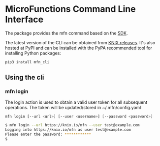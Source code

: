 <!--
   Copyright 2020 The KNIX Authors

   Licensed under the Apache License, Version 2.0 (the "License");
   you may not use this file except in compliance with the License.
   You may obtain a copy of the License at

       http://www.apache.org/licenses/LICENSE-2.0

   Unless required by applicable law or agreed to in writing, software
   distributed under the License is distributed on an "AS IS" BASIS,
   WITHOUT WARRANTIES OR CONDITIONS OF ANY KIND, either express or implied.
   See the License for the specific language governing permissions and
   limitations under the License.
-->
# MicroFunctions Command Line Interface

The package provides the mfn command based on the [SDK](https://github.com/knix-microfunctions/knix/tree/master/mfn_sdk/).

The latest version of the CLI can be obtained from [KNIX releases](https://github.com/knix-microfunctions/knix/releases/).
It's also hosted at PyPI and can be installed with the PyPA recommended tool for installing Python packages:
``` sh
pip3 install mfn_cli
```

## Using the cli

### mfn login

The login action is used to obtain a valid user token for all subsequent operations.
The token will be updated/stored in ~/.mfn/config.yaml

``` sh
mfn login [--url <url>] [--user <username>] [--password <password>]
```

``` sh
$ mfn login --url https://knix.io/mfn --user test@example.com
Logging into https://knix.io/mfn as user test@example.com
Please enter the password: ************
$
```
